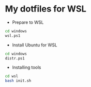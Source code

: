 # My dotfiles for WSL

- Prepare to WSL
```sh
cd windows
wsl.ps1
```

- Install Ubuntu for WSL
```sh
cd windows
distr.ps1
```

- Installing tools
```sh
cd wsl
bash init.sh
```
